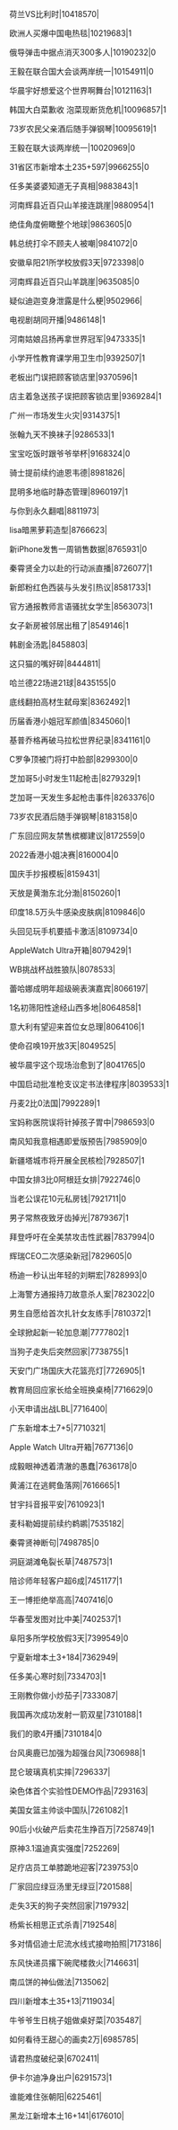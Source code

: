 荷兰VS比利时|10418570|

欧洲人买爆中国电热毯|10219683|1

俄导弹击中据点消灭300多人|10190232|0

王毅在联合国大会谈两岸统一|10154911|0

华晨宇好想爱这个世界啊舞台|10121163|1

韩国大白菜歉收 泡菜现断货危机|10096857|1

73岁农民父亲酒后随手弹钢琴|10095619|1

王毅在联大谈两岸统一|10020969|0

31省区市新增本土235+597|9966255|0

任多美婆婆知道无子真相|9883843|1

河南辉县近百只山羊接连跳崖|9880954|1

绝佳角度俯瞰整个地球|9863605|0

韩总统打伞不顾夫人被嘲|9841072|0

安徽阜阳21所学校放假3天|9723398|0

河南辉县近百只山羊跳崖|9635085|0

疑似迪迦变身泄露是什么梗|9502966|

电视剧胡同开播|9486148|1

河南姑娘吕扬再拿世界冠军|9473335|1

小学开性教育课学用卫生巾|9392507|1

老板出门误把顾客锁店里|9370596|1

店主着急送孩子误把顾客锁店里|9369284|1

广州一市场发生火灾|9314375|1

张翰九天不换袜子|9286533|1

宝宝吃饭时跟爷爷举杯|9168324|0

骑士提前续约迪恩韦德|8981826|

昆明多地临时静态管理|8960197|1

与你到永久翻唱|8811973|

lisa暗黑萝莉造型|8766623|

新iPhone发售一周销售数据|8765931|0

秦霄贤全力以赴的行动派直播|8726077|1

新郎粉红色西装与头发引热议|8581733|1

官方通报教师言语骚扰女学生|8563073|1

女子新房被邻居出租了|8549146|1

韩剧金汤匙|8458803|

这只猫的嘴好碎|8444811|

哈兰德22场进21球|8435155|0

底线翻拍高材生弑母案|8362492|1

历届香港小姐冠军颜值|8345060|1

基普乔格再破马拉松世界纪录|8341161|0

C罗争顶被门将打中脸部|8299300|0

芝加哥5小时发生11起枪击|8279329|1

芝加哥一天发生多起枪击事件|8263376|0

73岁农民酒后随手弹钢琴|8183158|0

广东回应网友禁售槟榔建议|8172559|0

2022香港小姐决赛|8160004|0

国庆手抄报模板|8159431|

天放是黄渤东北分渤|8150260|1

印度18.5万头牛感染皮肤病|8109846|0

头回见玩手机要插卡激活|8109734|0

AppleWatch Ultra开箱|8079429|1

WB挑战杯战胜狼队|8078533|

蕾哈娜成明年超级碗表演嘉宾|8066197|

1名初筛阳性途经山西多地|8064858|1

意大利有望迎来首位女总理|8064106|1

使命召唤19开放3天|8049525|

被华晨宇这个现场治愈到了|8041765|0

中国启动批准枪支议定书法律程序|8039533|1

丹麦2比0法国|7992289|1

宝妈称医院误将针掉孩子胃中|7986593|0

南风知我意相遇即爱版预告|7985909|0

新疆塔城市将开展全民核检|7928507|1

中国女排3比0阿根廷女排|7922746|0

当老公误花10元私房钱|7921711|0

男子常熬夜致牙齿掉光|7879367|1

拜登呼吁在全美禁攻击性武器|7837994|0

辉瑞CEO二次感染新冠|7829605|0

杨迪一秒认出年轻的刘畊宏|7828993|0

上海警方通报持刀故意杀人案|7823022|0

男生自愿给首次扎针女友练手|7810372|1

全球掀起新一轮加息潮|7777802|1

当狗子走失后突然回家|7738755|1

天安门广场国庆大花篮亮灯|7726905|1

教育局回应家长给全班换桌椅|7716629|0

小天申请出战LBL|7716400|

广东新增本土7+5|7710321|

Apple Watch Ultra开箱|7677136|0

成毅眼神透着清澈的愚蠢|7636178|0

黄浦江在逃鳄鱼落网|7616665|1

甘宇抖音报平安|7610923|1

麦科勒姆提前续约鹈鹕|7535182|

秦霄贤神断句|7498785|0

洞庭湖滩龟裂长草|7487573|1

陪诊师年轻客户超6成|7451177|1

王一博拒绝举高高|7407416|0

华春莹发图对比中美|7402537|1

阜阳多所学校放假3天|7399549|0

宁夏新增本土3+184|7362949|

任多美心寒时刻|7334703|1

王刚教你做小炒茄子|7333087|

我国再次成功发射一箭双星|7310188|1

我们的歌4开播|7310184|0

台风奥鹿已加强为超强台风|7306988|1

昆仑玻璃真机实摔|7296337|

染色体首个实验性DEMO作品|7293163|

美国女篮主帅谈中国队|7261082|1

90后小伙破产后卖花生挣百万|7258749|1

原神3.1温迪真实强度|7252269|

足疗店员工单膝跪地迎客|7239753|0

厂家回应绿豆汤里无绿豆|7201588|

走失3天的狗子突然回家|7197932|

杨紫长相思正式杀青|7192548|

多对情侣迪士尼流水线式接吻拍照|7173186|

东风快递员撂下碗爬楼救火|7146631|

南瓜饼的神仙做法|7135062|

四川新增本土35+13|7119034|

牛爷爷生日桃子姐做桌好菜|7035487|

如何看待王甜心的画卖2万|6985785|

请君热度破纪录|6702411|

伊卡尔迪净身出户|6291573|1

谁能难住张朝阳|6225461|

黑龙江新增本土16+141|6176010|

